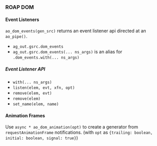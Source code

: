 ### ROAP DOM

#### Event Listeners

`ao_dom_events(gen_src)` returns an event listener api directed at an `ao_pipe()`.

- `ag_out.gsrc.dom_events`
- `ag_out.gsrc.dom_events(... ns_args)` is an alias for `.dom_events.with(... ns_args)`

##### Event Listener API

- `with(... ns_args)`
- `listen(elem, evt, xfn, opt)`
- `remove(elem, evt)`
- `remove(elem)`
- `set_name(elem, name)`

#### Animation Frames

Use `async * ao_dom_animation(opt)` to create a generator from `requestAnimationFrame` notifications.
(with `opt` as `{trailing: boolean, initial: boolean, signal: true}`)

